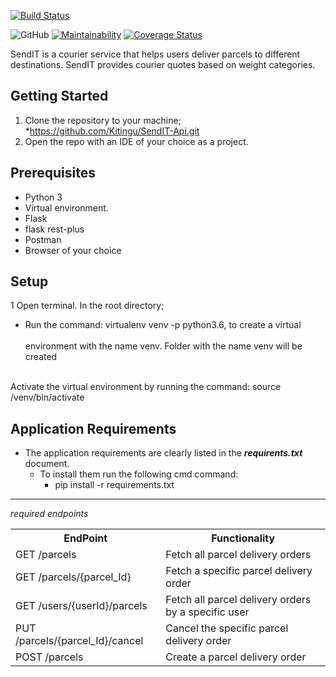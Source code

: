 
[![Build Status](https://travis-ci.org/Kitingu/SendIT-Api.svg?branch=ft-change-paecel-destination-161697078)](https://travis-ci.org/Kitingu/SendIT-Api)

![GitHub](https://img.shields.io/github/license/mashape/apistatus.svg)
[![Maintainability](https://api.codeclimate.com/v1/badges/5433b4da514a0011801a/maintainability)](https://codeclimate.com/github/Kitingu/SendIT-Api/maintainability)
[![Coverage Status](https://coveralls.io/repos/github/Kitingu/SendIT-Api/badge.svg)](https://coveralls.io/github/Kitingu/SendIT-Api?branch=change-paecel-destination-161697078)

SendIT is a courier service that helps users deliver parcels to different destinations. SendIT provides courier quotes based on weight categories.

## Getting Started
1. Clone the repository to your machine;
    *https://github.com/Kitingu/SendIT-Api.git
2. Open the repo with an IDE of your choice as a project.
## Prerequisites
* Python 3
* Virtual environment.
* Flask
* flask rest-plus
* Postman
* Browser of your choice
## Setup
1 Open terminal. In the root directory;
* Run the command: virtualenv venv -p python3.6,  to create a virtual <br/>
 <br>environment with the name venv. Folder with the name venv will be created<br>
 
<br>Activate the virtual environment by running the command: source /venv/bin/activate<br>
## Application Requirements
* The application requirements are clearly listed in the ***requirents.txt*** document.
   * To install them run the following cmd command:
     * pip install -r requirements.txt
<hr> 
<i>required endpoints</i>
<table>
<th>EndPoint </th>
<th> Functionality</th>
<tr>
<td>GET /parcels</td>
<td>Fetch all parcel delivery orders</td>
</tr>
<tr>  
<td> GET /parcels/{parcel_Id} </td>
<td>Fetch a specific parcel delivery order</td>
</tr>
<tr>
<td>
GET /users/{userId}/parcels
</td>
<td>
Fetch all parcel delivery orders by a specific user</td>
</tr>
<tr>
<td>
PUT /parcels/{parcel_Id}/cancel</td>
<td>
Cancel the specific parcel delivery order</td>
</tr>
<tr>
<td>
POST /parcels</td>
<td>
Create a parcel delivery order
</td>
</tr>
<table>